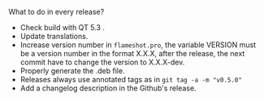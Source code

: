  What to do in every release?

 - Check build with QT 5.3 .
 - Update translations.
 - Increase version number in `flameshot.pro`, the variable VERSION must be a version number in the format X.X.X, after the release, the next commit have to change the version to X.X.X-dev.
 - Properly generate the .deb file.
 - Releases always use annotated tags as in `git tag -a -m "v0.5.0"`
 - Add a changelog description in the Github's release.
